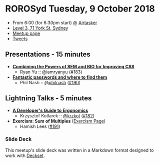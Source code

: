 # ROROSyd Tuesday, 9 October 2018

- From 6:00 (for 6:30pm start) @ [Airtasker][]
- [Level 3, 71 York St, Sydney][]
- [Meetup page][]
- [Tweets][]

## Presentations - 15 minutes

- **[Combining the Powers of SEM and BIO for Improving CSS][]**
  - Ryan Yu :: [@iamryanyu][] ([#183][])
- **[Fantastic passwords and where to find them][]**
  - Phil Nash :: [@philnash][] ([#190][])

## Lightning Talks - 5 minutes

- **[A Developer's Guide to Ergonomics][]**
  - Krzysztof Kotlarek :: [@krzkot][] ([#182][])
- **Exercism: Sum of Multiples** ([Exercism Page][])
  - Hamish Lees ([#191][])

### Slide Deck

This meetup's slide deck was written in a Markdown format designed to work with
[Deckset][].

[Combining the Powers of SEM and BIO for Improving CSS]: https://www.dropbox.com/s/16g2fv2wtr1emy6/sydcss-sem-bio-2018-08.key?dl=0
[@iamryanyu]: https://twitter.com/iamryanyu
[#183]: https://github.com/rails-oceania/roro/issues/183
[Fantastic passwords and where to find them]: https://speakerdeck.com/philnash/fantastic-passwords-and-where-to-find-them
[@philnash]: https://twitter.com/philnash
[#190]: https://github.com/rails-oceania/roro/issues/190
[A Developer's Guide to Ergonomics]: http://www.railspoint.com/ergonomics
[@krzkot]: https://twitter.com/krzkot
[#182]: https://github.com/rails-oceania/roro/issues/182
[Exercism Page]: https://exercism.io/tracks/ruby/exercises/sum-of-multiples
[#191]: https://github.com/rails-oceania/roro/issues/191
[Airtasker]: https://www.airtasker.com/
[Level 3, 71 York St, Sydney]: https://goo.gl/maps/dADqL1QY5Hp
[Meetup page]: https://www.meetup.com/Ruby-On-Rails-Oceania-Sydney/events/254084430/
[Tweets]: https://twitter.com/search?f=tweets&q=rorosyd%20since%3A2018-10-08%20until%3A2018-10-13&src=typd
[Deckset]: https://www.decksetapp.com/
